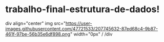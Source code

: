 # trabalho-final-estrutura-de-dados!
div align="center"
img src="https://user-images.githubusercontent.com/47721533/207745632-87ed68c4-9b87-461f-97be-56b35e6df898.png" width="0px" /
/div

